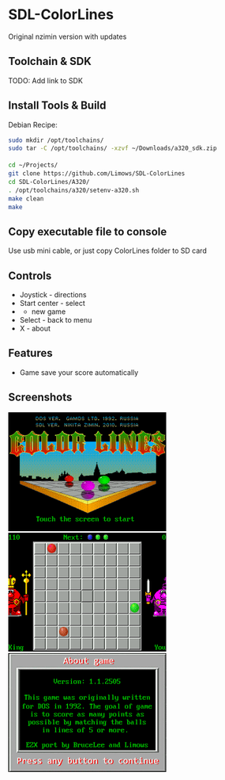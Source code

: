 # SDL-ColorLines

Original nzimin version with updates

## Toolchain & SDK

TODO: Add link to SDK

## Install Tools & Build

Debian Recipe:

```sh
sudo mkdir /opt/toolchains/
sudo tar -C /opt/toolchains/ -xzvf ~/Downloads/a320_sdk.zip

cd ~/Projects/
git clone https://github.com/Limows/SDL-ColorLines
cd SDL-ColorLines/A320/
. /opt/toolchains/a320/setenv-a320.sh
make clean
make
```

## Copy executable file to console

Use usb mini cable, or just copy ColorLines folder to SD card

## Controls

 - Joystick - directions
 - Start center - select
 - - new game
 - Select - back to menu
 - X - about

## Features

 - Game save your score automatically

## Screenshots

![A320_title](screenshots/title.png)
![A320_game](screenshots/game.png)
![A320_about](screenshots/about.png)
